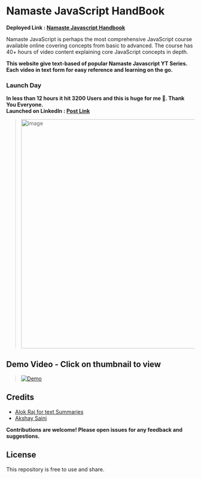 
# Namaste JavaScript HandBook

**Deployed Link : [Namaste Javascript Handbook](https://bit.ly/NJS-HB)**

Namaste JavaScript is perhaps the most comprehensive JavaScript course available online covering concepts from basic to advanced. The course has 40+ hours of video content explaining core JavaScript concepts in depth.

**This website give text-based of popular Namaste Javascript YT Series. Each video in text form for easy reference and learning on the go.**

### Launch Day

**In less than 12 hours it hit 3200 Users and this is huge for me 💖. Thank You Everyone.** <br />
**Launched on LinkedIn : [Post Link](https://www.linkedin.com/feed/update/urn:li:activity:7104396629280997376/)**

> <img width="613" alt="image" src="https://github.com/MohitSinghChauhan/Namaste-Javascript-Handbook/assets/72142831/ee9e2898-7238-4ea8-ab9b-71f5cba53491">



## Demo Video - Click on thumbnail to view
> [![Demo](https://img.youtube.com/vi/Z3yqncMqc9M/0.jpg)](https://www.linkedin.com/feed/update/urn:li:activity:7104396629280997376/)

## Credits
- [Alok Raj for text Summaries](https://github.com/alok722/namaste-javascript-notes)
- [Akshay Saini](https://github.com/akshaymarch7)

**Contributions are welcome! Please open issues for any feedback and suggestions.**

## License

This repository is free to use and share.
